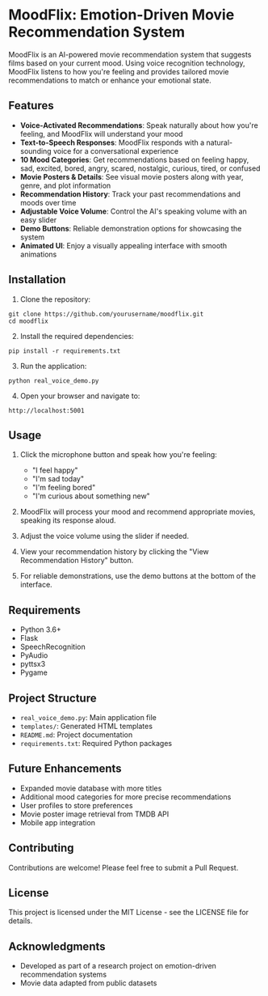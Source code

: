 # MoodFlix: Emotion-Driven Movie Recommendation System

MoodFlix is an AI-powered movie recommendation system that suggests films based on your current mood. Using voice recognition technology, MoodFlix listens to how you're feeling and provides tailored movie recommendations to match or enhance your emotional state.

## Features

- **Voice-Activated Recommendations**: Speak naturally about how you're feeling, and MoodFlix will understand your mood
- **Text-to-Speech Responses**: MoodFlix responds with a natural-sounding voice for a conversational experience
- **10 Mood Categories**: Get recommendations based on feeling happy, sad, excited, bored, angry, scared, nostalgic, curious, tired, or confused
- **Movie Posters & Details**: See visual movie posters along with year, genre, and plot information
- **Recommendation History**: Track your past recommendations and moods over time
- **Adjustable Voice Volume**: Control the AI's speaking volume with an easy slider
- **Demo Buttons**: Reliable demonstration options for showcasing the system
- **Animated UI**: Enjoy a visually appealing interface with smooth animations

## Installation

1. Clone the repository:
```
git clone https://github.com/yourusername/moodflix.git
cd moodflix
```

2. Install the required dependencies:
```
pip install -r requirements.txt
```

3. Run the application:
```
python real_voice_demo.py
```

4. Open your browser and navigate to:
```
http://localhost:5001
```

## Usage

1. Click the microphone button and speak how you're feeling:
   - "I feel happy"
   - "I'm sad today"
   - "I'm feeling bored"
   - "I'm curious about something new"

2. MoodFlix will process your mood and recommend appropriate movies, speaking its response aloud.

3. Adjust the voice volume using the slider if needed.

4. View your recommendation history by clicking the "View Recommendation History" button.

5. For reliable demonstrations, use the demo buttons at the bottom of the interface.

## Requirements

- Python 3.6+
- Flask
- SpeechRecognition
- PyAudio
- pyttsx3
- Pygame

## Project Structure

- `real_voice_demo.py`: Main application file
- `templates/`: Generated HTML templates
- `README.md`: Project documentation
- `requirements.txt`: Required Python packages

## Future Enhancements

- Expanded movie database with more titles
- Additional mood categories for more precise recommendations
- User profiles to store preferences
- Movie poster image retrieval from TMDB API
- Mobile app integration

## Contributing

Contributions are welcome! Please feel free to submit a Pull Request.

## License

This project is licensed under the MIT License - see the LICENSE file for details.

## Acknowledgments

- Developed as part of a research project on emotion-driven recommendation systems
- Movie data adapted from public datasets 
